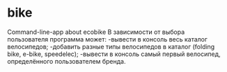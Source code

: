 # bike
Command-line-app about ecobike
В зависимости от выбора пользователя программа может:
-вывести в консоль весь каталог велосипедов;
-добавить разные типы велосипедов в каталог (folding bike, e-bike, speedelec);
-вывести в консоль самый первый велосипед, определённого пользователем бренда.
